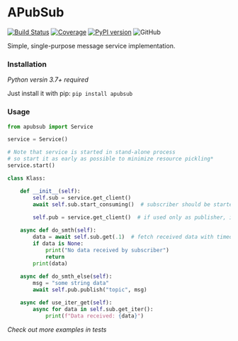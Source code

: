 # APubSub

[![Build Status](https://travis-ci.org/outcatcher/apubsub.svg?branch=master)](https://travis-ci.org/outcatcher/apubsub)
[![Coverage](https://codecov.io/gh/outcatcher/apubsub/branch/master/graph/badge.svg)](https://codecov.io/gh/outcatcher/apubsub)
[![PyPI version](https://img.shields.io/pypi/v/apubsub.svg)](https://pypi.org/project/apubsub/)
![GitHub](https://img.shields.io/github/license/outcatcher/apubsub)

Simple, single-purpose message service implementation.

### Installation

_Python versin 3.7+ required_

Just install it with pip: `pip install apubsub`

### Usage


```python
from apubsub import Service

service = Service()

# Note that service is started in stand-alone process
# so start it as early as possible to minimize resource pickling*
service.start()

class Klass:

    def __init__(self):
        self.sub = service.get_client()
        await self.sub.start_consuming()  # subscriber should be started
        
        self.pub = service.get_client()  # if used only as publisher, it is not required

    async def do_smth(self):
        data = await self.sub.get(.1)  # fetch received data with timeout
        if data is None:
            print("No data received by subscriber")
            return
        print(data)
    
    async def do_smth_else(self):
        msg = "some string data"
        await self.pub.publish("topic", msg)

    async def use_iter_get(self):
        async for data in self.sub.get_iter():
            print(f"Data received: {data}")

```

_Check out more examples in tests_

